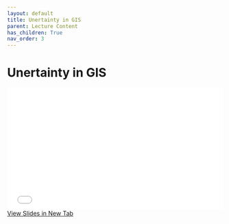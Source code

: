 ```yaml
---
layout: default
title: Unertainty in GIS
parent: Lecture Content
has_children: True
nav_order: 3
---
```


<!-- 
<script type="text/javascript" async
  src="https://cdn.mathjax.org/mathjax/latest/MathJax.js?config=TeX-MML-AM_CHTML">
</script>
 -->

# Unertainty in GIS



<div style="overflow: hidden;
  padding-top: 56.25%;
  position: relative">
  <iframe src="content/Uncertainty.html" title="Processes" scrolling="no" frameborder="0"
    style="border: 0;
   height: 100%;
   left: 0;
   position: absolute;
   top: 0;
   width: 100%;">
   <p>Your browser does not support iframes.</p>
 </iframe>
</div>
<a href="content/Uncertainty.html" target="_blank">View Slides in New Tab</a>

